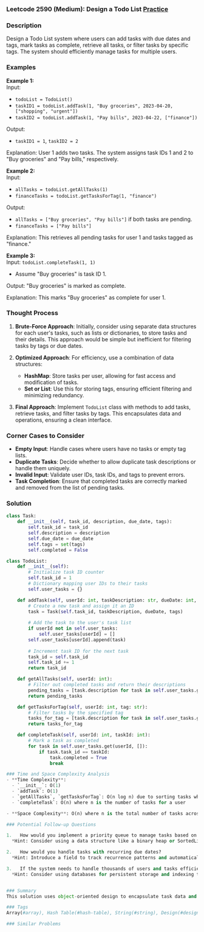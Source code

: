 ### Leetcode 2590 (Medium): Design a Todo List [Practice](https://leetcode.com/problems/design-a-todo-list)

### Description  
Design a Todo List system where users can add tasks with due dates and tags, mark tasks as complete, retrieve all tasks, or filter tasks by specific tags. The system should efficiently manage tasks for multiple users.

### Examples  

**Example 1:**  
Input:  
- `todoList = TodoList()`
- `taskID1 = todoList.addTask(1, "Buy groceries", 2023-04-20, ["shopping", "urgent"])`
- `taskID2 = todoList.addTask(1, "Pay bills", 2023-04-22, ["finance"])`
  
Output:  
- `taskID1 = 1`, `taskID2 = 2`
  
Explanation: User 1 adds two tasks. The system assigns task IDs 1 and 2 to "Buy groceries" and "Pay bills," respectively.

**Example 2:**  
Input:  
- `allTasks = todoList.getAllTasks(1)`
- `financeTasks = todoList.getTasksForTag(1, "finance")`

Output:  
- `allTasks = ["Buy groceries", "Pay bills"]` if both tasks are pending.
- `financeTasks = ["Pay bills"]`
  
Explanation: This retrieves all pending tasks for user 1 and tasks tagged as "finance."

**Example 3:**  
Input: `todoList.completeTask(1, 1)`  
- Assume "Buy groceries" is task ID 1.

Output: "Buy groceries" is marked as complete.

Explanation: This marks "Buy groceries" as complete for user 1.

### Thought Process  
1. **Brute-Force Approach**: Initially, consider using separate data structures for each user's tasks, such as lists or dictionaries, to store tasks and their details. This approach would be simple but inefficient for filtering tasks by tags or due dates.

2. **Optimized Approach**: For efficiency, use a combination of data structures:
   - **HashMap**: Store tasks per user, allowing for fast access and modification of tasks.
   - **Set or List**: Use this for storing tags, ensuring efficient filtering and minimizing redundancy.

3. **Final Approach**: Implement `TodoList` class with methods to add tasks, retrieve tasks, and filter tasks by tags. This encapsulates data and operations, ensuring a clean interface.

### Corner Cases to Consider  
- **Empty Input**: Handle cases where users have no tasks or empty tag lists.
- **Duplicate Tasks**: Decide whether to allow duplicate task descriptions or handle them uniquely.
- **Invalid Input**: Validate user IDs, task IDs, and tags to prevent errors.
- **Task Completion**: Ensure that completed tasks are correctly marked and removed from the list of pending tasks.

### Solution

```python
class Task:
    def __init__(self, task_id, description, due_date, tags):
        self.task_id = task_id
        self.description = description
        self.due_date = due_date
        self.tags = set(tags)
        self.completed = False

class TodoList:
    def __init__(self):
        # Initialize task ID counter
        self.task_id = 1
        # Dictionary mapping user IDs to their tasks
        self.user_tasks = {}

    def addTask(self, userId: int, taskDescription: str, dueDate: int, tags: list[str]):
        # Create a new task and assign it an ID
        task = Task(self.task_id, taskDescription, dueDate, tags)
        
        # Add the task to the user's task list
        if userId not in self.user_tasks:
            self.user_tasks[userId] = []
        self.user_tasks[userId].append(task)
        
        # Increment task ID for the next task
        task_id = self.task_id
        self.task_id += 1
        return task_id

    def getAllTasks(self, userId: int):
        # Filter out completed tasks and return their descriptions
        pending_tasks = [task.description for task in self.user_tasks.get(userId, []) if not task.completed]
        return pending_tasks

    def getTasksForTag(self, userId: int, tag: str):
        # Filter tasks by the specified tag
        tasks_for_tag = [task.description for task in self.user_tasks.get(userId, []) if tag in task.tags and not task.completed]
        return tasks_for_tag

    def completeTask(self, userId: int, taskId: int):
        # Mark a task as completed
        for task in self.user_tasks.get(userId, []):
            if task.task_id == taskId:
                task.completed = True
                break

### Time and Space Complexity Analysis  
- **Time Complexity**: 
  - `__init__`: O(1)
  - `addTask`: O(1)
  - `getAllTasks`, `getTasksForTag`: O(n log n) due to sorting tasks when retrieving them (if necessary to maintain order)
  - `completeTask`: O(n) where n is the number of tasks for a user

- **Space Complexity**: O(n) where n is the total number of tasks across all users.

### Potential Follow-up Questions  

1.   How would you implement a priority queue to manage tasks based on their due dates?  
  *Hint: Consider using a data structure like a binary heap or SortedList to efficiently maintain tasks by due date.*

2.   How would you handle tasks with recurring due dates?  
  *Hint: Introduce a field to track recurrence patterns and automatically regenerate tasks when they are completed.*

3.   If the system needs to handle thousands of users and tasks efficiently, what optimizations could be made?  
  *Hint: Consider using databases for persistent storage and indexing tags for faster lookup.*


### Summary  
This solution uses object-oriented design to encapsulate task data and operations, providing a clean interface for managing tasks. It leverages dictionaries and sets for efficient storage and lookup, making it suitable for systems with multiple users and tasks. This pattern is common in task management systems and can be applied to various problems involving data management and filtering.

### Tags
Array(#array), Hash Table(#hash-table), String(#string), Design(#design), Sorting(#sorting)

### Similar Problems
